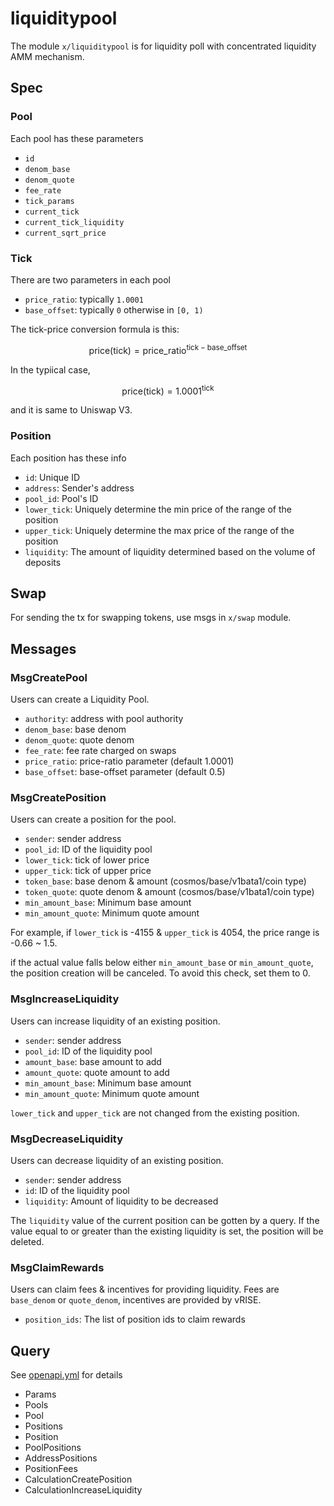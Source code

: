 # liquiditypool

The module `x/liquiditypool` is for liquidity poll with concentrated liquidity AMM mechanism.

## Spec

### Pool

Each pool has these parameters

- `id`
- `denom_base`
- `denom_quote`
- `fee_rate`
- `tick_params`
- `current_tick`
- `current_tick_liquidity`
- `current_sqrt_price`

### Tick

There are two parameters in each pool

- `price_ratio`: typically `1.0001`
- `base_offset`: typically `0` otherwise in `[0, 1)`

The tick-price conversion formula is this:

$$
\text{price}(\text{tick}) = \text{price\_ratio} ^ {\text{tick} - \text{base\_offset}}
$$

In the typiical case,

$$
\text{price}(\text{tick}) = 1.0001 ^ {\text{tick}}
$$

and it is same to Uniswap V3.

### Position

Each position has these info

- `id`: Unique ID
- `address`: Sender's address
- `pool_id`: Pool's ID
- `lower_tick`: Uniquely determine the min price of the range of the position
- `upper_tick`: Uniquely determine the max price of the range of the position
- `liquidity`: The amount of liquidity determined based on the volume of deposits

## Swap

For sending the tx for swapping tokens, use msgs in `x/swap` module.

## Messages

### MsgCreatePool

Users can create a Liquidity Pool.

- `authority`: address with pool authority
- `denom_base`: base denom
- `denom_quote`: quote denom
- `fee_rate`: fee rate charged on swaps
- `price_ratio`: price-ratio parameter (default 1.0001)
- `base_offset`: base-offset parameter (default 0.5)

### MsgCreatePosition

Users can create a position for the pool.

- `sender`: sender address
- `pool_id`: ID of the liquidity pool
- `lower_tick`: tick of lower price
- `upper_tick`: tick of upper price
- `token_base`: base denom & amount (cosmos/base/v1bata1/coin type)
- `token_quote`: quote denom & amount (cosmos/base/v1bata1/coin type)
- `min_amount_base`: Minimum base amount
- `min_amount_quote`: Minimum quote amount

For example, if `lower_tick` is -4155 & `upper_tick` is 4054, the price range is -0.66 ~ 1.5.

if the actual value falls below either `min_amount_base` or `min_amount_quote`, the position creation will be canceled. To avoid this check, set them to 0.

### MsgIncreaseLiquidity

Users can increase liquidity of an existing position.

- `sender`: sender address
- `pool_id`: ID of the liquidity pool
- `amount_base`: base amount to add
- `amount_quote`: quote amount to add
- `min_amount_base`: Minimum base amount
- `min_amount_quote`: Minimum quote amount

`lower_tick` and `upper_tick` are not changed from the existing position.

### MsgDecreaseLiquidity

Users can decrease liquidity of an existing position.

- `sender`: sender address
- `id`: ID of the liquidity pool
- `liquidity`: Amount of liquidity to be decreased

The `liquidity` value of the current position can be gotten by a query.
If the value equal to or greater than the existing liquidity is set, the position will be deleted.

### MsgClaimRewards

Users can claim fees & incentives for providing liquidity.
Fees are `base_denom` or `quote_denom`, incentives are provided by vRISE.

- `position_ids`: The list of position ids to claim rewards

## Query

See [openapi.yml](../../docs/static/openapi.yml) for details

- Params
- Pools
- Pool
- Positions
- Position
- PoolPositions
- AddressPositions
- PositionFees
- CalculationCreatePosition
- CalculationIncreaseLiquidity

